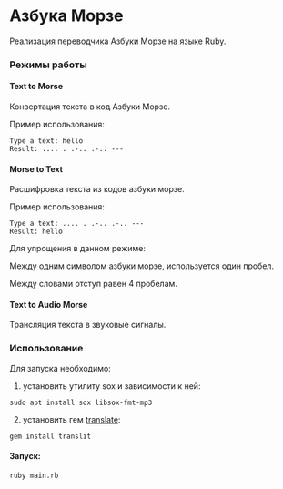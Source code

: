 # Азбука Морзе
Реализация переводчика Азбуки Морзе на языке Ruby.

### Режимы работы

#### Text to Morse

Конвертация текста в код Азбуки Морзе.

Пример использования:

```
Type a text: hello
Result: .... . .-.. .-.. --- 
```

#### Morse to Text

Расшифровка текста из кодов азбуки морзе.

Пример использования:

```
Type a text: .... . .-.. .-.. ---
Result: hello
```

Для упрощения в данном режиме:

Между одним символом азбуки морзе, используется один пробел.

Между словами отступ равен 4 пробелам.

#### Text to Audio Morse

Трансляция текста в звуковые сигналы.

### Использование
Для запуска необходимо: 
1) установить утилиту sox и зависимости к ней:

`sudo apt install sox libsox-fmt-mp3`

2) установить гем [translate](https://github.com/tjbladez/translit):

`gem install translit`

#### Запуск:

```ruby main.rb```
